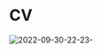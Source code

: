 # CV
![2022-09-30-22-23-](https://user-images.githubusercontent.com/61974319/193350818-f08de692-72a4-4ea9-bc13-87753fe8108e.png)

